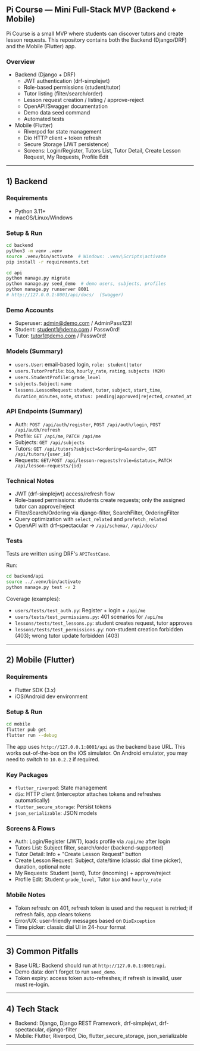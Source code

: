 ## Pi Course — Mini Full-Stack MVP (Backend + Mobile)

Pi Course is a small MVP where students can discover tutors and create lesson requests. This repository contains both the Backend (Django/DRF) and the Mobile (Flutter) app.

### Overview
- Backend (Django + DRF)
  - JWT authentication (drf-simplejwt)
  - Role-based permissions (student/tutor)
  - Tutor listing (filter/search/order)
  - Lesson request creation / listing / approve-reject
  - OpenAPI/Swagger documentation
  - Demo data seed command
  - Automated tests
- Mobile (Flutter)
  - Riverpod for state management
  - Dio HTTP client + token refresh
  - Secure Storage (JWT persistence)
  - Screens: Login/Register, Tutors List, Tutor Detail, Create Lesson Request, My Requests, Profile Edit

---

## 1) Backend

### Requirements
- Python 3.11+
- macOS/Linux/Windows

### Setup & Run
```bash
cd backend
python3 -m venv .venv
source .venv/bin/activate  # Windows: .venv\Scripts\activate
pip install -r requirements.txt

cd api
python manage.py migrate
python manage.py seed_demo  # demo users, subjects, profiles
python manage.py runserver 8001
# http://127.0.0.1:8001/api/docs/  (Swagger)
```

### Demo Accounts
- Superuser: admin@demo.com / AdminPass123!
- Student:  student1@demo.com / Passw0rd!
- Tutor:    tutor1@demo.com   / Passw0rd!

### Models (Summary)
- `users.User`: email-based login, `role: student|tutor`
- `users.TutorProfile`: `bio`, `hourly_rate`, `rating`, `subjects (M2M)`
- `users.StudentProfile`: `grade_level`
- `subjects.Subject`: `name`
- `lessons.LessonRequest`: `student`, `tutor`, `subject`, `start_time`, `duration_minutes`, `note`, `status: pending|approved|rejected`, `created_at`

### API Endpoints (Summary)
- Auth: `POST /api/auth/register`, `POST /api/auth/login`, `POST /api/auth/refresh`
- Profile: `GET /api/me`, `PATCH /api/me`
- Subjects: `GET /api/subjects`
- Tutors: `GET /api/tutors?subject=&ordering=&search=`, `GET /api/tutors/{user_id}`
- Requests: `GET/POST /api/lesson-requests?role=&status=`, `PATCH /api/lesson-requests/{id}`

### Technical Notes
- JWT (drf-simplejwt) access/refresh flow
- Role-based permissions: students create requests; only the assigned tutor can approve/reject
- Filter/Search/Ordering via django-filter, SearchFilter, OrderingFilter
- Query optimization with `select_related` and `prefetch_related`
- OpenAPI with drf-spectacular → `/api/schema/`, `/api/docs/`

### Tests
Tests are written using DRF's `APITestCase`.

Run:
```bash
cd backend/api
source ../.venv/bin/activate
python manage.py test -v 2
```
Coverage (examples):
- `users/tests/test_auth.py`: Register + login + `/api/me`
- `users/tests/test_permissions.py`: 401 scenarios for `/api/me`
- `lessons/tests/test_lessons.py`: student creates request, tutor approves
- `lessons/tests/test_permissions.py`: non-student creation forbidden (403); wrong tutor update forbidden (403)

---

## 2) Mobile (Flutter)

### Requirements
- Flutter SDK (3.x)
- iOS/Android dev environment

### Setup & Run
```bash
cd mobile
flutter pub get
flutter run --debug
```
The app uses `http://127.0.0.1:8001/api` as the backend base URL. This works out-of-the-box on the iOS simulator. On Android emulator, you may need to switch to `10.0.2.2` if required.

### Key Packages
- `flutter_riverpod`: State management
- `dio`: HTTP client (interceptor attaches tokens and refreshes automatically)
- `flutter_secure_storage`: Persist tokens
- `json_serializable`: JSON models

### Screens & Flows
- Auth: Login/Register (JWT), loads profile via `/api/me` after login
- Tutors List: Subject filter, search/order (backend-supported)
- Tutor Detail: Info + "Create Lesson Request" button
- Create Lesson Request: Subject, date/time (classic dial time picker), duration, optional note
- My Requests: Student (sent), Tutor (incoming) + approve/reject
- Profile Edit: Student `grade_level`, Tutor `bio` and `hourly_rate`

### Mobile Notes
- Token refresh: on 401, refresh token is used and the request is retried; if refresh fails, app clears tokens
- Error/UX: user-friendly messages based on `DioException`
- Time picker: classic dial UI in 24-hour format

---

## 3) Common Pitfalls
- Base URL: Backend should run at `http://127.0.0.1:8001/api`.
- Demo data: don't forget to run `seed_demo`.
- Token expiry: access token auto-refreshes; if refresh is invalid, user must re-login.

---

## 4) Tech Stack
- Backend: Django, Django REST Framework, drf-simplejwt, drf-spectacular, django-filter
- Mobile: Flutter, Riverpod, Dio, flutter_secure_storage, json_serializable

---
